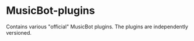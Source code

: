 # MusicBot-plugins

Contains various "official" MusicBot plugins.
The plugins are independently versioned.
